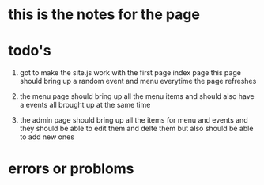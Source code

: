# this is the notes for the page

# todo's

1. got to make the site.js work with the first page index page this page should bring up a random event and menu everytime the page refreshes

2. the menu page should bring up all the menu items and should also have a events all brought up at the same time

3. the admin page should bring up all the items for menu and events and they should be able to edit them and delte them but also should be able to add new ones

# errors or probloms

